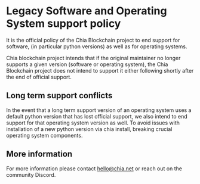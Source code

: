 # Legacy Software and Operating System support policy
It is the official policy of the Chia Blockchain project to end support for software, (in particular python versions) as well as for operating systems. 

Chia blockchain project intends that if the original maintainer no longer supports a given version (software or operating system), the Chia Blockchain project does not intend to support it either following shortly after the end of official support. 

## Long term support conflicts
In the event that a long term support version of an operating system uses a default python version that has lost official support, we also intend to end support for that operating system version as well. To avoid issues with installation of a new python version via chia install, breaking crucial operating system components. 

## More information
For more information please contact hello@chia.net or reach out on the community Discord. 
